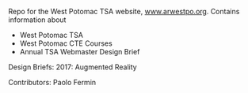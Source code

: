 Repo for the West Potomac TSA website, www.arwestpo.org. Contains information about
- West Potomac TSA
- West Potomac CTE Courses
- Annual TSA Webmaster Design Brief

Design Briefs:
2017: Augmented Reality

Contributors: 
Paolo Fermin
